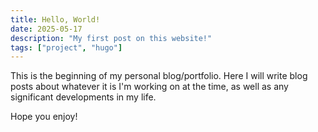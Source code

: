 ```yaml
---
title: Hello, World!
date: 2025-05-17
description: "My first post on this website!"
tags: ["project", "hugo"]
---
```


This is the beginning of my personal blog/portfolio. Here I will write blog posts about whatever it is I'm working on at the time, as well as any significant developments in my life.

Hope you enjoy!
